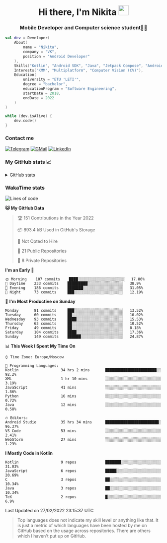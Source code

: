 <h1 align="center">
Hi there, I'm Nikita 
<img src="https://github.com/blackcater/blackcater/raw/main/images/Hi.gif" height="32"/>
</h1>
<h3 align="center">Mobile Developer and Computer science student👨‍💻</h3>

```kotlin
val dev = Developer(
    About(
        name = "Nikita",
        company = "VK",
        position = "Android Developer"
    ),
    Skills("Kotlin", "Android SDK", "Java", "Jetpack Compose", "Android Jetpack"),
    Interests("KMM", "Multiplatform", "Computer Vision (CV)"),
    Education(
        university = "ETU 'LETI'",
        degree = "bachelor",
        educationProgram = "Software Engineering",
        startDate = 2018,
        endDate = 2022
    )
)

while (dev.isAlive) {
    dev.code()
}
```

### Contact me

[![Telegram](https://img.shields.io/badge/Telegram-white?style=for-the-badge&logo=telegram&logoColor=29e9ea)](https://t.me/po4yka)
[![GMail](https://img.shields.io/badge/Gmail-white?style=for-the-badge&logo=gmail&logoColor=d14836)](mailto:pochaev.nik@gmail.com)
[![LinkedIn](https://img.shields.io/badge/linkedin%20-white.svg?&style=for-the-badge&logo=linkedin&logoColor=%230077B5)](https://www.linkedin.com/in/nikita-pochaev-415b5a1a1)

### My GitHub stats 📈

<details>
  <summary>GitHub stats</summary>
  <p align="center">
    <img src="https://github-readme-stats.vercel.app/api?username=po4yka&show_icons=true&theme=dark" />
  </p>
</details>

### WakaTime stats

<!--START_SECTION:waka-->
![Lines of code](https://img.shields.io/badge/From%20Hello%20World%20I%27ve%20Written-1%20Million%20lines%20of%20code-blue)

**🐱 My GitHub Data** 

> 🏆 151 Contributions in the Year 2022
 > 
> 📦 893.4 kB Used in GitHub's Storage 
 > 
> 🚫 Not Opted to Hire
 > 
> 📜 21 Public Repositories 
 > 
> 🔑 8 Private Repositories  
 > 
**I'm an Early 🐤** 

```text
🌞 Morning    107 commits    ████░░░░░░░░░░░░░░░░░░░░░   17.86% 
🌆 Daytime    233 commits    █████████░░░░░░░░░░░░░░░░   38.9% 
🌃 Evening    186 commits    ███████░░░░░░░░░░░░░░░░░░   31.05% 
🌙 Night      73 commits     ███░░░░░░░░░░░░░░░░░░░░░░   12.19%

```
📅 **I'm Most Productive on Sunday** 

```text
Monday       81 commits     ███░░░░░░░░░░░░░░░░░░░░░░   13.52% 
Tuesday      60 commits     ██░░░░░░░░░░░░░░░░░░░░░░░   10.02% 
Wednesday    93 commits     ████░░░░░░░░░░░░░░░░░░░░░   15.53% 
Thursday     63 commits     ██░░░░░░░░░░░░░░░░░░░░░░░   10.52% 
Friday       49 commits     ██░░░░░░░░░░░░░░░░░░░░░░░   8.18% 
Saturday     104 commits    ████░░░░░░░░░░░░░░░░░░░░░   17.36% 
Sunday       149 commits    ██████░░░░░░░░░░░░░░░░░░░   24.87%

```


📊 **This Week I Spent My Time On** 

```text
⌚︎ Time Zone: Europe/Moscow

💬 Programming Languages: 
Kotlin                   34 hrs 2 mins       ███████████████████████░░   92.2% 
XML                      1 hr 10 mins        ░░░░░░░░░░░░░░░░░░░░░░░░░   3.19% 
JavaScript               41 mins             ░░░░░░░░░░░░░░░░░░░░░░░░░   1.86% 
Python                   16 mins             ░░░░░░░░░░░░░░░░░░░░░░░░░   0.72% 
Java                     12 mins             ░░░░░░░░░░░░░░░░░░░░░░░░░   0.58%

🔥 Editors: 
Android Studio           35 hrs 34 mins      ████████████████████████░   96.37% 
VS Code                  53 mins             ░░░░░░░░░░░░░░░░░░░░░░░░░   2.41% 
WebStorm                 27 mins             ░░░░░░░░░░░░░░░░░░░░░░░░░   1.23%

```

**I Mostly Code in Kotlin** 

```text
Kotlin                   9 repos             ███████░░░░░░░░░░░░░░░░░░   31.03% 
JavaScript               6 repos             █████░░░░░░░░░░░░░░░░░░░░   20.69% 
C                        3 repos             ██░░░░░░░░░░░░░░░░░░░░░░░   10.34% 
Java                     3 repos             ██░░░░░░░░░░░░░░░░░░░░░░░   10.34% 
TeX                      2 repos             █░░░░░░░░░░░░░░░░░░░░░░░░   6.9%

```



 Last Updated on 27/02/2022 23:15:37 UTC
<!--END_SECTION:waka-->

> Top languages does not indicate my skill level or anything like that. It is just a metric of which languages have been hosted by me on GitHub based on the usage across repositories. There are others which I haven't put up on GitHub.

